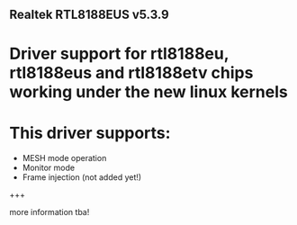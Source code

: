 ## Realtek RTL8188EUS v5.3.9

# Driver support for rtl8188eu, rtl8188eus and rtl8188etv chips working under the new linux kernels


# This driver supports:
* MESH mode operation
* Monitor mode
* Frame injection (not added yet!)

+++

more information tba!
